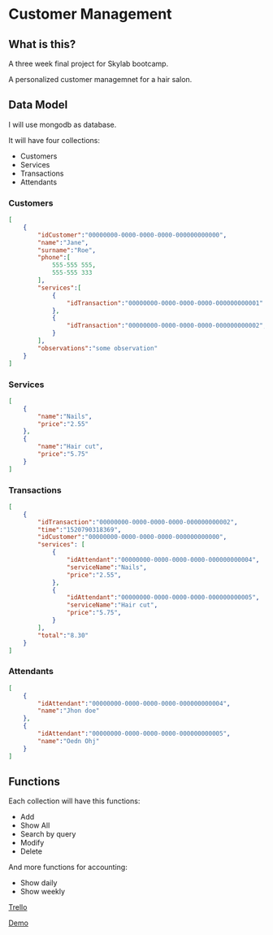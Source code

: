 # Customer Management

## What is this?  
A three week final project for Skylab bootcamp.

A personalized customer managemnet for a hair salon.

## Data Model
I will use mongodb as database.

It will have four collections:
* Customers
* Services
* Transactions
* Attendants

### Customers
``` json
[
    {
        "idCustomer":"00000000-0000-0000-0000-000000000000",
        "name":"Jane",
        "surname":"Roe",
        "phone":[
            555-555 555,
            555-555 333
        ],
        "services":[
            {
                "idTransaction":"00000000-0000-0000-0000-000000000001"
            },
            {
                "idTransaction":"00000000-0000-0000-0000-000000000002",
            }
        ],
        "observations":"some observation"
    }
]
```
### Services
``` json
[
    {
        "name":"Nails",
        "price":"2.55"
    },
    {
        "name":"Hair cut",
        "price":"5.75"
    }
]
```
### Transactions
``` json
[
    {
        "idTransaction":"00000000-0000-0000-0000-000000000002",
        "time":"1520790318369",
        "idCustomer":"00000000-0000-0000-0000-000000000000",
        "services": [
            {
                "idAttendant":"00000000-0000-0000-0000-000000000004",
                "serviceName":"Nails",
                "price":"2.55",
            },
            {
                "idAttendant":"00000000-0000-0000-0000-000000000005",
                "serviceName":"Hair cut",
                "price":"5.75",
            }
        ],
        "total":"8.30"
    }
]
```
### Attendants
``` json
[
    {
        "idAttendant":"00000000-0000-0000-0000-000000000004",
        "name":"Jhon doe"
    },
    {
        "idAttendant":"00000000-0000-0000-0000-000000000005",
        "name":"Oedn Ohj"
    }
]
```

## Functions

Each collection will have this functions:

* Add
* Show All
* Search by query
* Modify
* Delete

And more functions for accounting:

* Show daily
* Show weekly

[Trello](https://trello.com/b/Pexusfgm/customermanagement)

[Demo](http://eahob-cm.surge.sh)
